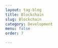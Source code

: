 ```yaml
---
layout: tag-blog
title: Blockchain
slug: Blockchain
category: Development
menu: false
order: 7

---
```

